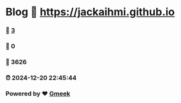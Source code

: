 # Blog :link: https://jackaihmi.github.io 
### :page_facing_up: [3](https://jackaihmi.github.io/tag.html) 
### :speech_balloon: 0 
### :hibiscus: 3626 
### :alarm_clock: 2024-12-20 22:45:44 
### Powered by :heart: [Gmeek](https://github.com/Meekdai/Gmeek)
